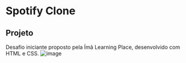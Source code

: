 # Spotify Clone
## Projeto
Desafio iniciante proposto pela Ímã Learning Place, desenvolvido com HTML e CSS.
![image](https://user-images.githubusercontent.com/105234198/170886617-55756725-2f33-48d1-8aa7-83171055ba12.png)
